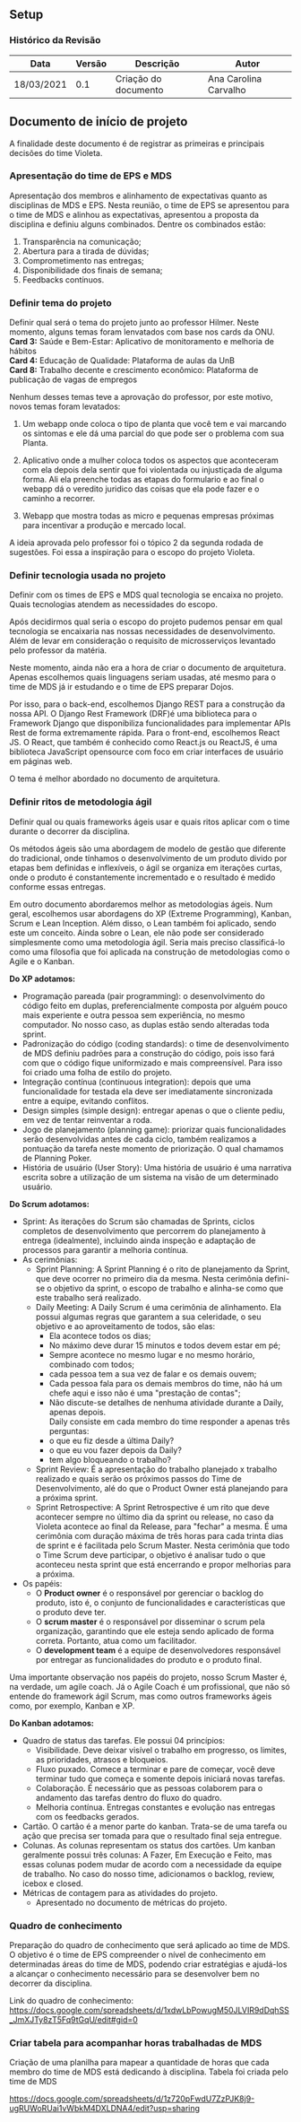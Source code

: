 ## Setup 

### Histórico da Revisão
| Data | Versão | Descrição | Autor |
|---|---|---|---|
| 18/03/2021| 0.1 |Criação do documento | Ana Carolina Carvalho |

## Documento de início de projeto

A finalidade deste documento é de registrar as primeiras e principais decisões do time Violeta.

### Apresentação do time de EPS e MDS
Apresentação dos membros e alinhamento de expectativas quanto as disciplinas de MDS e EPS. Nesta reunião, o time de EPS se apresentou para o time de MDS e alinhou as expectativas, apresentou a proposta da disciplina e definiu alguns combinados. 
Dentre os combinados estão: 

1. Transparência na comunicação;</br>
2. Abertura para a tirada de dúvidas;</br>
3. Comprometimento nas entregas;</br>
4. Disponibilidade dos finais de semana;</br>
5. Feedbacks contínuos.</br>

### Definir tema do projeto
Definir qual será o tema do projeto junto ao professor Hilmer. Neste momento, alguns temas foram lenvatados com base nos cards da ONU.
<br><b>Card 3:</b> Saúde e Bem-Estar: Aplicativo de monitoramento e melhoria de hábitos </br>
<b>Card 4:</b> Educação de Qualidade: Plataforma de aulas da UnB </br>
<b>Card 8:</b> Trabalho decente e crescimento econômico: Plataforma de publicação de vagas de empregos </br>

Nenhum desses temas teve a aprovação do professor, por este motivo, novos temas foram levatados: 

1. Um webapp onde coloca o tipo de planta que você tem e vai marcando os sintomas e ele dá uma parcial do que pode ser o problema com sua Planta.

2. Aplicativo onde a mulher coloca todos os aspectos que aconteceram com ela depois dela sentir que foi violentada ou injustiçada de alguma forma. Ali ela preenche todas as etapas do formulario e ao final o webapp dá o veredito juridico das coisas que ela pode fazer e o caminho a recorrer.

3. Webapp que mostra todas as micro e pequenas empresas próximas para incentivar a produção e mercado local.

A ideia aprovada pelo professor foi o tópico 2 da segunda rodada de sugestões. Foi essa a inspiração para o escopo do projeto Violeta.

### Definir tecnologia usada no projeto
Definir com os times de EPS e MDS qual tecnologia se encaixa no projeto. Quais tecnologias atendem as necessidades do escopo.

Após decidirmos qual seria o escopo do projeto pudemos pensar em qual tecnologia se encaixaria nas nossas necessidades de desenvolvimento. Além de levar em consideração o requisito de microsserviços levantado pelo professor da matéria. 

Neste momento, ainda não era a hora de criar o documento de arquitetura. Apenas escolhemos quais linguagens seriam usadas, até mesmo para o time de MDS já ir estudando e o time de EPS preparar Dojos.

Por isso, para o back-end, escolhemos Django REST para a construção da nossa API. O Django Rest Framework (DRF)é uma biblioteca para o Framework Django que disponibiliza funcionalidades para implementar APIs Rest de forma extremamente rápida.
Para o front-end, escolhemos React JS. O React, que também é conhecido como React.js ou ReactJS, é uma biblioteca JavaScript opensource com foco em criar interfaces de usuário em páginas web.

O tema é melhor abordado no documento de arquitetura.

### Definir ritos de metodologia ágil
Definir qual ou quais frameworks ágeis usar e quais ritos aplicar com o time durante o decorrer da disciplina.

Os métodos ágeis são uma abordagem de modelo de gestão que diferente do tradicional, onde tínhamos o desenvolvimento de um produto divido por etapas bem definidas e inflexíveis, o ágil se organiza em iterações curtas, onde o produto é constantemente incrementado e o resultado é medido conforme essas entregas. 

Em outro documento abordaremos melhor as metodologias ágeis. Num geral, escolhemos usar abordagens do XP (Extreme Programming), Kanban, Scrum e Lean Inception. Além disso, o Lean também foi aplicado, sendo este um conceito. Ainda sobre o Lean, ele não pode ser considerado simplesmente como uma metodologia ágil. Seria mais preciso classificá-lo como uma filosofia que foi aplicada na construção de metodologias como o Agile e o Kanban.

<b>Do XP adotamos:</b></br>

- Programação pareada (pair programming): o desenvolvimento do código feito em duplas, preferencialmente composta por alguém pouco mais experiente e outra pessoa sem experiência, no mesmo computador. No nosso caso, as duplas estão sendo alteradas toda sprint.</br>
- Padronização do código (coding standards): o time de desenvolvimento de MDS definiu padrões para a construção do código, pois isso fará com que o código fique uniformizado e mais compreensível. Para isso foi criado uma folha de estilo do projeto.</br>
- Integração contínua (continuous integration): depois que uma funcionalidade for testada ela deve ser imediatamente sincronizada entre a equipe, evitando conflitos.</br>
- Design simples (simple design): entregar apenas o que o cliente pediu, em vez de tentar reinventar a roda.</br>
- Jogo de planejamento (planning game): priorizar quais funcionalidades serão desenvolvidas antes de cada ciclo, também realizamos a pontuação da tarefa neste momento de priorização. O qual chamamos de Planning Poker. </br>
- História de usuário (User Story): Uma história de usuário é uma narrativa escrita sobre a utilização de um sistema na visão de um determinado usuário.</br>

<b>Do Scrum adotamos:</b></br>

-  Sprint: As iterações do Scrum são chamadas de Sprints, ciclos completos de desenvolvimento que percorrem do planejamento à entrega (idealmente), incluindo ainda inspeção e adaptação de processos para garantir a melhoria contínua. </br>
- As cerimônias: </br>
    - Sprint Planning: A Sprint Planning é o rito de planejamento da Sprint, que deve ocorrer no primeiro dia da mesma. Nesta cerimônia defini-se o objetivo da sprint, o escopo de trabalho e alinha-se como que este trabalho será realizado. </br>
    - Daily Meeting: A Daily Scrum é uma cerimônia de alinhamento. Ela possui algumas regras que garantem a sua celeridade, o seu objetivo e ao aproveitamento de todos, são elas:</br>
        - Ela acontece todos os dias;</br>
        - No máximo deve durar 15 minutos e todos devem estar em pé;</br>
        - Sempre acontece no mesmo lugar e no mesmo horário, combinado com todos;</br>
        - cada pessoa tem a sua vez de falar e os demais ouvem;</br>
        - Cada pessoa fala para os demais membros do time, não há um chefe aqui e isso não é uma "prestação de contas";</br>
        - Não discute-se detalhes de nenhuma atividade durante a Daily, apenas depois.</br>
    Daily consiste em cada membro do time responder a apenas três perguntas:</br>
        - o que eu fiz desde a última Daily?</br>
        - o que eu vou fazer depois da Daily?</br>
        - tem algo bloqueando o trabalho?</br>
    - Sprint Review: É a apresentação do trabalho planejado x trabalho realizado e quais serão os próximos passos do Time de Desenvolvimento, alé do que o Product Owner está planejando para a próxima sprint.</br>
    - Sprint Retrospective: A Sprint Retrospective é um rito que deve acontecer sempre no último dia da sprint ou release, no caso da Violeta acontece ao final da Release, para "fechar" a mesma. É uma cerimônia com duração máxima de três horas para cada trinta dias de sprint e é facilitada pelo Scrum Master. Nesta cerimônia que todo o Time Scrum deve participar, o objetivo é analisar tudo o que aconteceu nesta sprint que está encerrando e propor melhorias para a próxima.</br>
- Os papéis:</br>
    - O <b>Product owner</b> é o responsável por gerenciar o backlog do produto, isto é, o conjunto de funcionalidades e características que o produto deve ter.</br>
    - O <b>scrum master</b> é o responsável por disseminar o scrum pela organização, garantindo que ele esteja sendo aplicado de forma correta. Portanto, atua como um facilitador.</br>
    - O <b>development team</b> é a equipe de desenvolvedores responsável por entregar as funcionalidades do produto e o produto final.</br>

Uma importante observação nos papéis do projeto, nosso Scrum Master é, na verdade, um agile coach. Já o Agile Coach é um profissional, que não só entende do framework ágil Scrum, mas como outros frameworks ágeis como, por exemplo, Kanban e XP.</br>

<b>Do Kanban adotamos:</b></br>

- Quadro de status das tarefas. Ele possui 04 princípios: </br>
    - Visibilidade. Deve deixar visível o trabalho em progresso, os limites, as prioridades, atrasos e bloqueios. </br>
    - Fluxo puxado. Comece a terminar e pare de começar, você deve terminar tudo que começa e somente depois iniciará novas tarefas.</br>
    - Colaboração. É necessário que as pessoas colaborem para o andamento das tarefas dentro do fluxo do quadro. </br>
    - Melhoria contínua. Entregas constantes e evolução nas entregas com os feedbacks gerados.</br>
- Cartão. O cartão é a menor parte do kanban. Trata-se de uma tarefa ou ação que precisa ser tomada para que o resultado final seja entregue. </br>
- Colunas. As colunas representam os status dos cartões. Um kanban geralmente possui três colunas: A Fazer, Em Execução e Feito, mas essas colunas podem mudar de acordo com a necessidade da equipe de trabalho. No caso do nosso time, adicionamos o backlog, review, icebox e closed.</br>
- Métricas de contagem para as atividades do projeto.</br>
    - Apresentado no documento de métricas do projeto.</br>

### Quadro de conhecimento
Preparação do quadro de conhecimento que será aplicado ao time de MDS.
O objetivo é o time de EPS compreender o nível de conhecimento em determinadas áreas do time de MDS, podendo criar estratégias e ajudá-los a alcançar o conhecimento necessário para se desenvolver bem no decorrer da disciplina.

Link do quadro de conhecimento: https://docs.google.com/spreadsheets/d/1xdwLbPowugM50JLVIR9dDqhSS_JmXJTy8zT5Fq9tGqU/edit#gid=0

### Criar tabela para acompanhar horas trabalhadas de MDS
Criação de uma planilha para mapear a quantidade de horas que cada membro do time de MDS está dedicando à disciplina.
Tabela foi criada pelo time de MDS

https://docs.google.com/spreadsheets/d/1z720pFwdU7ZzPJK8j9-ugRUWoRUai1vWbkM4DXLDNA4/edit?usp=sharing







